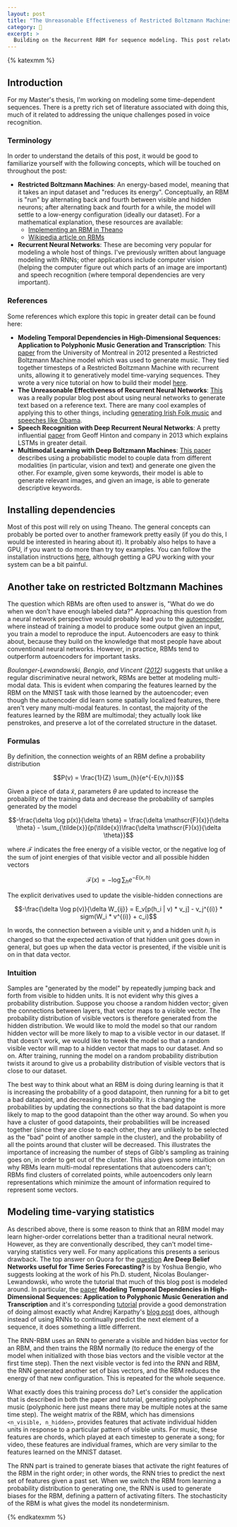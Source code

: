 ```yaml
---
layout: post
title: "The Unreasonable Effectiveness of Restricted Boltzmann Machines"
category: 🔬
excerpt: >
  Building on the Recurrent RBM for sequence modeling. This post relates to what I am doing for my Master's thesis.
---
```


{% katexmm %}

## Introduction

For my Master's thesis, I'm working on modeling some time-dependent sequences. There is a pretty rich set of literature associated with doing this, much of it related to addressing the unique challenges posed in voice recognition.

### Terminology

In order to understand the details of this post, it would be good to familiarize yourself with the following concepts, which will be touched on throughout the post:

 - **Restricted Boltzmann Machines**: An energy-based model, meaning that it takes an input dataset and "reduces its energy". Conceptually, an RBM is "run" by alternating back and fourth between visible and hidden neurons; after alternating back and fourth for a while, the model will settle to a low-energy configuration (ideally our dataset). For a mathematical explanation, these resources are available:
   - [Implementing an RBM in Theano][deeplearning-rbm]
   - [Wikipedia article on RBMs][wikipedia-rbm]
 - **Recurrent Neural Networks**: These are becoming very popular for modeling a whole host of things. I've previously written about language modeling with RNNs; other applications include computer vision (helping the computer figure out which parts of an image are important) and speech recognition (where temporal dependencies are very important).

### References

Some references which explore this topic in greater detail can be found here:

 - **Modeling Temporal Dependencies in High-Dimensional Sequences: Application to Polyphonic Music Generation and Transcription**: This [paper][modeling-temporal-dependencies] from the University of Montreal in 2012 presented a Restricted Boltzmann Machine model which was used to generate music. They tied together timesteps of a Restricted Boltzmann Machine with recurrent units, allowing it to generatively model time-varying sequences. They wrote a very nice tutorial on how to build their model [here][deeplearning-rnnrbm].
 - **The Unreasonable Effectiveness of Recurrent Neural Networks**: [This][karpathy-effectiveness] was a really popular blog post about using neural networks to generate text based on a reference text. There are many cool examples of applying this to other things, including [generating Irish Folk music](https://soundcloud.com/seaandsailor/sets/char-rnn-composes-irish-folk-music) and [speeches like Obama](https://medium.com/@samim/obama-rnn-machine-generated-political-speeches-c8abd18a2ea0#.38lq4zkal).
 - **Speech Recognition with Deep Recurrent Neural Networks**: A pretty influential [paper][graves-speech] from Geoff Hinton and company in 2013 which explains LSTMs in greater detail.
 - **Multimodal Learning with Deep Boltzmann Machines**: [This paper][multimodal-learning] describes using a probabilistic model to couple data from different modalities (in particular, vision and text) and generate one given the other. For example, given some keywords, their model is able to generate relevant images, and given an image, is able to generate descriptive keywords.

## Installing dependencies

Most of this post will rely on using Theano. The general concepts can probably be ported over to another framework pretty easily (if you do this, I would be interested in hearing about it). It probably also helps to have a GPU, if you want to do more than try toy examples. You can follow the installation instructions [here](http://deeplearning.net/software/theano/install.html), although getting a GPU working with your system can be a bit painful.

## Another take on restricted Boltzmann Machines

The question which RBMs are often used to answer is, "What do we do when we don't have enough labeled data?" Approaching this question from a neural network perspective would probably lead you to the [autoencoder](https://en.wikipedia.org/wiki/Autoencoder), where instead of training a model to produce some output given an input, you train a model to reproduce the input. Autoencoders are easy to think about, because they build on the knowledge that most people have about conventional neural networks. However, in practice, RBMs tend to outperform autoencoders for important tasks.

*Boulanger-Lewandowski, Bengio, and Vincent ([2012][modeling-temporal-dependencies])* suggests that unlike a regular discriminative neural network, RBMs are better at modeling multi-modal data. This is evident when comparing the features learned by the RBM on the MNIST task with those learned by the autoencoder; even though the autoencoder did learn some spatially localized features, there aren't very many multi-modal features. In contast, the majority of the features learned by the RBM are multimodal; they actually look like penstrokes, and preserve a lot of the correlated structure in the dataset.

### Formulas

By definition, the connection weights of an RBM define a probability distribution

$$P(v) = \frac{1}{Z} \sum_{h}{e^{-E(v,h)}}$$

Given a piece of data $\tilde{x}$, parameters $\theta$ are updated to increase the probability of the training data and decrease the probability of samples generated by the model

$$-\frac{\delta \log p(x)}{\delta \theta} = \frac{\delta \mathscr{F}(x)}{\delta \theta} - \sum_{\tilde{x}}{p(\tilde{x})\frac{\delta \mathscr{F}(x)}{\delta \theta}}$$

where $\mathscr{F}$ indicates the free energy of a visible vector, or the negative log of the sum of joint energies of that visible vector and all possible hidden vectors

$$\mathscr{F}(x) = -\log \sum_{h}{e^{-E(x,h)}}$$

The explicit derivatives used to update the visible-hidden connections are

$$-\frac{\delta \log p(v)}{\delta W_{ij}} = E_v[p(h_i | v) * v_j] - v_j^{(i)} * sigm(W_i * v^{(i)} + c_i)$$

In words, the connection between a visible unit $v_j$ and a hidden unit $h_i$ is changed so that the expected activation of that hidden unit goes down in general, but goes up when the data vector is presented, if the visible unit is on in that data vector.

### Intuition

Samples are "generated by the model" by repeatedly jumping back and forth from visible to hidden units. It is not evident why this gives a probability distribution. Suppose you choose a random hidden vector; given the connections between layers, that vector maps to a visible vector. The probability distribution of visible vectors is therefore generated from the hidden distribution. We would like to mold the model so that our random hidden vector will be more likely to map to a visible vector in our dataset. If that doesn't work, we would like to tweek the model so that a random visible vector will map to a hidden vector that maps to our dataset. And so on. After training, running the model on a random probability distribution twists it around to give us a probability distribution of visible vectors that is close to our dataset.

The best way to think about what an RBM is doing during learning is that it is increasing the probability of a good datapoint, then running for a bit to get a bad datapoint, and decreasing its probability. It is changing the probabilities by updating the connections so that the bad datapoint is more likely to map to the good datapoint than the other way around. So when you have a cluster of good datapoints, their probabilities will be increased together (since they are close to each other, they are unlikely to be selected as the "bad" point of another sample in the cluster), and the probability of all the points around that cluster will be decreased. This illustrates the importance of increasing the number of steps of Gibb's sampling as training goes on, in order to get out of the cluster. This also gives some intuition on why RBMs learn multi-modal representations that autoencoders can't; RBMs find clusters of correlated points, while autoencoders only learn representations which minimize the amount of information required to represent some vectors.

## Modeling time-varying statistics

As described above, there is some reason to think that an RBM model may learn higher-order correlations better than a traditional neural network. However, as they are conventionally described, they can't model time-varying statistics very well. For many applications this presents a serious drawback. The top answer on Quora for the [question][deep-belief-networks] **Are Deep Belief Networks useful for Time Series Forecasting?** is by Yoshua Bengio, who suggests looking at the work of his Ph.D. student, Nicolas Boulanger-Lewandowski, who wrote the tutorial that much of this blog post is modeled around. In particular, the [paper][modeling-temporal-dependencies] **Modeling Temporal Dependencies in High-Dimensional Sequences: Application to Polyphonic Music Generation and Transcription** and it's corresponding [tutorial][deeplearning-rnnrbm] provide a good demonstration of doing almost exactly what Andrej Karpathy's [blog post][karpathy-effectiveness] does, although instead of using RNNs to continually predict the next element of a sequence, it does something a little differrent.

The RNN-RBM uses an RNN to generate a visible and hidden bias vector for an RBM, and then trains the RBM normally (to reduce the energy of the model when initialized with those bias vectors and the visible vector at the first time step). Then the next visible vector is fed into the RNN and RBM, the RNN generated another set of bias vectors, and the RBM reduces the energy of that new configuration. This is repeated for the whole sequence.

What exactly does this training process do? Let's consider the application that is described in both the paper and tutorial, generating polyphonic music (polyphonic here just means there may be multiple notes at the same time step). The weight matrix of the RBM, which has dimensions `<n_visible, n_hidden>`, provides features that activate individual hidden units in response to a particular pattern of visible units. For music, these features are chords, which played at each timestep to generate a song; for video, these features are individual frames, which are very similar to the features learned on the MNIST dataset.

The RNN part is trained to generate biases that activate the right features of the RBM in the right order; in other words, the RNN tries to predict the next set of features given a past set. When we switch the RBM from learning a probability distribution to generating one, the RNN is used to generate biases for the RBM, defining a pattern of activating filters. The stochasticity of the RBM is what gives the model its nondeterminism.

{% endkatexmm %}

[graves-speech]: http://www.cs.toronto.edu/~fritz/absps/RNN13.pdf
[wikipedia-rbm]: https://en.wikipedia.org/wiki/Restricted_Boltzmann_machine
[deeplearning-rbm]: http://deeplearning.net/tutorial/rbm.html
[deeplearning-rnnrbm]: http://deeplearning.net/tutorial/rnnrbm.html
[karpathy-effectiveness]: http://karpathy.github.io/2015/05/21/rnn-effectiveness/
[modeling-temporal-dependencies]: http://www-etud.iro.umontreal.ca/~boulanni/ICML2012.pdf
[multimodal-learning]: https://papers.nips.cc/paper/4683-multimodal-learning-with-deep-boltzmann-machines.pdf
[github-repo]: https://github.com/codekansas/generative-modeling
[deep-belief-networks]: https://www.quora.com/Are-Deep-Belief-Networks-useful-for-Time-Series-Forecasting
